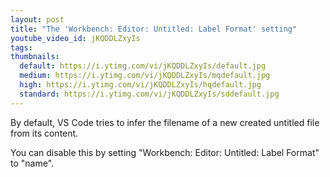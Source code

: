 ```yaml
---
layout: post
title: "The 'Workbench: Editor: Untitled: Label Format' setting"
youtube_video_id: jKQDDLZxyIs
tags:
thumbnails:
  default: https://i.ytimg.com/vi/jKQDDLZxyIs/default.jpg
  medium: https://i.ytimg.com/vi/jKQDDLZxyIs/mqdefault.jpg
  high: https://i.ytimg.com/vi/jKQDDLZxyIs/hqdefault.jpg
  standard: https://i.ytimg.com/vi/jKQDDLZxyIs/sddefault.jpg
---
```


By default, VS Code tries to infer the filename of a new created untitled file from its content. 

You can disable this by setting "Workbench: Editor: Untitled: Label Format" to "name".
